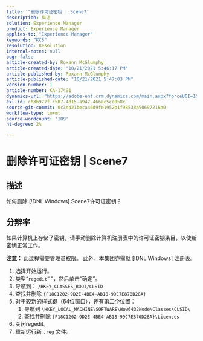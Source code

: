 ```yaml
---
title: '"删除许可证密钥 | Scene7'
description: 描述
solution: Experience Manager
product: Experience Manager
applies-to: "Experience Manager"
keywords: "KCS"
resolution: Resolution
internal-notes: null
bug: false
article-created-by: Roxann McGlumphy
article-created-date: "10/21/2021 5:46:17 PM"
article-published-by: Roxann McGlumphy
article-published-date: "10/21/2021 5:47:03 PM"
version-number: 1
article-number: KA-17491
dynamics-url: "https://adobe-ent.crm.dynamics.com/main.aspx?forceUCI=1&pagetype=entityrecord&etn=knowledgearticle&id=91bc42c4-9632-ec11-b6e5-000d3a5ba97a"
exl-id: cb3b977f-c507-4d15-a947-466ac5ce058c
source-git-commit: 0c3e421beca46d9fe1952b1f98538a50697216a0
workflow-type: tm+mt
source-wordcount: '109'
ht-degree: 2%

---
```


# 删除许可证密钥 | Scene7

## 描述


如何删除 [!DNL Windows] Scene7许可证密钥？


## 分辨率


如果计算机上存储了密钥，请手动删除计算机注册表中的许可证密钥条目，以使新密钥正常工作。

<b>注意： </b>此过程需要管理员权限。 此外，本集团亦需就 [!DNL Windows] 注册表。

1. 选择开始运行。
2. 类型“`regedit`“ ”，然后单击“确定”。
3. 导航到： `/HKEY_CLASSES_ROOT/CLSID`
4. 查找并删除 `{F18C1202-9D2E-4BE4-AB18-99C7E870D28A}`
5. 对于较新的样式键（64位窗口），还有第二个位置：
   1. 导航到 `\HKEY_LOCAL_MACHINE\SOFTWARE\Wow6432Node\Classes\CLSID\`
   2. 查找并删除 `{F18C1202-9D2E-4BE4-AB18-99C7E870D28A}\Licenses`
6. 关闭regedit。
7. 重新运行新 `.reg` 文件。
